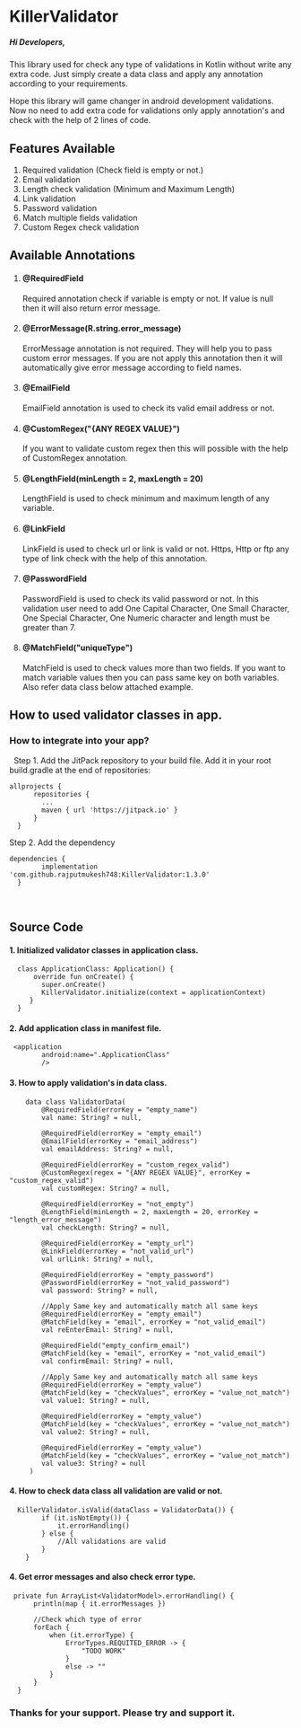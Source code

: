# KillerValidator

<h5>Hi Developers,</h5>
<p>This library used for check any type of validations in Kotlin without write any extra code. Just simply create a data class and apply any annotation according to your requirements.</p>
<p>Hope this library will game changer in android development validations. Now no need to add extra code for validations only apply annotation's and check with the help of 2 lines of code.</p>

<h2>Features Available</h2>
<ol>
  <li>Required validation (Check field is empty or not.)</li>
  <li>Email validation</li>
  <li>Length check validation (Minimum and Maximum Length)</li>
  <li>Link validation</li>
  <li>Password validation</li>
  <li>Match multiple fields validation</li>
  <li>Custom Regex check validation</li>
 </ol>
 
 
<h2>Available Annotations</h2>
<ol>
  <li><h4>@RequiredField</h4></li>
  <p>Required annotation check if variable is empty or not. If value is null then it will also return error message.</p>
  <li><h4>@ErrorMessage(R.string.error_message)</h4></li>
  <p>ErrorMessage annotation is not required. They will help you to pass custom error messages. If you are not apply this annotation then it will automatically give error message according to field names.</p>
  <li><h4>@EmailField</h4></li>
  <p>EmailField annotation is used to check its valid email address or not.</p>
  <li><h4>@CustomRegex("{ANY REGEX VALUE}")</h4></li>
  <p>If you want to validate custom regex then this will possible with the help of CustomRegex annotation.</p>
  <li><h4>@LengthField(minLength = 2, maxLength = 20)</h4></li>
  <p>LengthField is used to check minimum and maximum length of any variable.</p>
  <li><h4>@LinkField</h4></li>
  <p>LinkField is used to check url or link is valid or not. Https, Http or ftp any type of link check with the help of this annotation.</p>
  <li><h4>@PasswordField</h4></li>
  <p>PasswordField is used to check its valid password or not. In this validation user need to add One Capital Character, One Small Character, One Special Character, One Numeric character and length must be greater than 7.</p>
  <li><h4>@MatchField("uniqueType")</h4></li>
  <p>MatchField is used to check values more than two fields. If you want to match variable values then you can pass same key on both variables. Also refer data class below attached example.</p>
 </ol>
 
 <h2> How to used validator classes in app. </h2>

<h3>How to integrate into your app?</h3>
&nbsp;&nbsp;Step 1. Add the JitPack repository to your build file. Add it in your root build.gradle at the end of repositories:

    allprojects {
		  repositories {
		  	...
		  	maven { url 'https://jitpack.io' }
		  }
	  }
  
 
Step 2. Add the dependency

    dependencies {
	        implementation 'com.github.rajputmukesh748:KillerValidator:1.3.0'
	  }

<br>
<h2>Source Code</h2>
 
 <h4>1. Initialized validator classes in application class.</h4>
      
      class ApplicationClass: Application() {
          override fun onCreate() {
            super.onCreate()
            KillerValidator.initialize(context = applicationContext)
         }
      }
  
  
  <h4>2. Add application class in manifest file.</h4>
     
     <application
            android:name=".ApplicationClass"
            />
            
 
 <h4>3. How to apply validation's in data class.</h4>
     
        data class ValidatorData( 
            @RequiredField(errorKey = "empty_name")
            val name: String? = null,
        
            @RequiredField(errorKey = "empty_email")
            @EmailField(errorKey = "email_address")
            val emailAddress: String? = null,
        
            @RequiredField(errorKey = "custom_regex_valid")
            @CustomRegex(regex = "{ANY REGEX VALUE}", errorKey = "custom_regex_valid")
            val customRegex: String? = null,
        
            @RequiredField(errorKey = "not_empty")
            @LengthField(minLength = 2, maxLength = 20, errorKey = "length_error_message")
            val checkLength: String? = null,
        
            @RequiredField(errorKey = "empty_url")
            @LinkField(errorKey = "not_valid_url")
            val urlLink: String? = null,
        
            @RequiredField(errorKey = "empty_password")
            @PasswordField(errorKey = "not_valid_password")
            val password: String? = null,
        
            //Apply Same key and automatically match all same keys
            @RequiredField(errorKey = "empty_email")
            @MatchField(key = "email", errorKey = "not_valid_email")
            val reEnterEmail: String? = null,
        
            @RequiredField("empty_confirm_email")
            @MatchField(key = "email", errorKey = "not_valid_email")
            val confirmEmail: String? = null,
        
            //Apply Same key and automatically match all same keys
            @RequiredField(errorKey = "empty_value")
            @MatchField(key = "checkValues", errorKey = "value_not_match")
            val value1: String? = null,
        
            @RequiredField(errorKey = "empty_value")
            @MatchField(key = "checkValues", errorKey = "value_not_match")
            val value2: String? = null,
        
            @RequiredField(errorKey = "empty_value")
            @MatchField(key = "checkValues", errorKey = "value_not_match")
            val value3: String? = null
         )
         
          
<h4>4. How to check data class all validation are valid or not.</h4>
      
      
      KillerValidator.isValid(dataClass = ValidatorData()) {
            if (it.isNotEmpty()) {
                it.errorHandling()
            } else {
                //All validations are valid
            }
        }

          
<h4>4. Get error messages and also check error type.</h4>

     private fun ArrayList<ValidatorModel>.errorHandling() {
          println(map { it.errorMessages })

          //Check which type of error
          forEach {
              when (it.errorType) {
                  ErrorTypes.REQUITED_ERROR -> {
                      "TODO WORK"
                  }
                  else -> ""
              }
          }
      }
      
      
<b><h3>Thanks for your support. Please try and support it.</h3></b>
